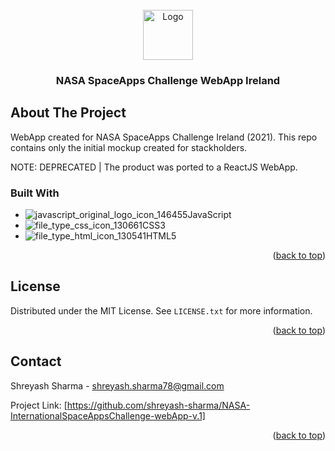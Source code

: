 <!-- PROJECT LOGO -->
<br />
<div align="center">
  <a href="https://github.com/shreyashs/
NASA-InternationalSpaceAppsChallenge-webApp-v.1">
    <img src="images/logo.png" alt="Logo" width="80" height="80">
  </a>

<h3 align="center">NASA SpaceApps Challenge WebApp Ireland</h3>
</div>



<!-- ABOUT THE PROJECT -->
## About The Project


WebApp created for NASA SpaceApps Challenge Ireland (2021).  This repo contains only the initial mockup created for stackholders.

NOTE: DEPRECATED | The product was ported to a ReactJS WebApp.



### Built With

* ![javascript_original_logo_icon_146455](https://user-images.githubusercontent.com/14334982/194761637-93f71a8f-4821-40fa-bcd8-f23bfb725930.png)JavaScript
* ![file_type_css_icon_130661](https://user-images.githubusercontent.com/14334982/194761701-e4fa2f01-a337-402c-a09d-4bdbccc9e569.png)CSS3
* ![file_type_html_icon_130541](https://user-images.githubusercontent.com/14334982/194761766-54ebb7da-e9e1-4e2e-ab30-1dcb51827eca.png)HTML5

<p align="right">(<a href="#readme-top">back to top</a>)</p>

<!-- LICENSE -->
## License

Distributed under the MIT License. See `LICENSE.txt` for more information.

<p align="right">(<a href="#readme-top">back to top</a>)</p>



<!-- CONTACT -->
## Contact

Shreyash Sharma  - shreyash.sharma78@gmail.com

Project Link: [https://github.com/shreyash-sharma/NASA-InternationalSpaceAppsChallenge-webApp-v.1]

<p align="right">(<a href="#readme-top">back to top</a>)</p>



